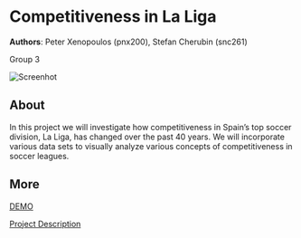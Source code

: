 # Competitiveness in La Liga
**Authors**: Peter Xenopoulos (pnx200), Stefan Cherubin (snc261)

Group 3

![Screenhot](screenshot.jpg)


## About
In this project we will investigate how competitiveness in Spain’s top soccer division, La Liga, has changed over the past 40 years. We will incorporate various data sets to visually analyze various concepts of competitiveness in soccer leagues.


## More
[DEMO](https://nyu-vis-fall2018.github.io/project-template/)

[Project Description](project.pdf)
